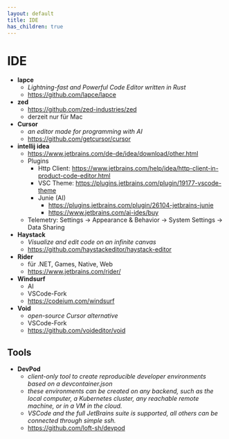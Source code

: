 ```yaml
---
layout: default
title: IDE
has_children: true
---
```


# IDE
- **lapce**
    - *Lightning-fast and Powerful Code Editor written in Rust*
    - <https://github.com/lapce/lapce>
- **zed**
    - <https://github.com/zed-industries/zed>
    - derzeit nur für Mac
- **Cursor**
    - *an editor made for programming with AI* 
    - <https://github.com/getcursor/cursor> 
- **intellij idea**
    - <https://www.jetbrains.com/de-de/idea/download/other.html>
    - Plugins
        - Http Client: <https://www.jetbrains.com/help/idea/http-client-in-product-code-editor.html>
        - VSC Theme: <https://plugins.jetbrains.com/plugin/19177-vscode-theme>
        - Junie (AI)
            - <https://plugins.jetbrains.com/plugin/26104-jetbrains-junie>
            - <https://www.jetbrains.com/ai-ides/buy>
    - Telemetry: Settings -> Appearance & Behavior -> System Settings -> Data Sharing
- **Haystack**
    - *Visualize and edit code on an infinite canvas*
    - <https://github.com/haystackeditor/haystack-editor>
- **Rider**
    - für .NET, Games, Native, Web 
    - <https://www.jetbrains.com/rider/>
- **Windsurf**
    - AI
    - VSCode-Fork 
    - <https://codeium.com/windsurf>
- **Void**
    - *open-source Cursor alternative*
    - VSCode-Fork 
    - <https://github.com/voideditor/void> 

## Tools
- **DevPod**
  - *client-only tool to create reproducible developer environments based on a devcontainer.json*
  - *these environments can be created on any backend, such as the local computer, a Kubernetes cluster, any reachable remote machine, or in a VM in the cloud.*
  - *VSCode and the full JetBrains suite is supported, all others can be connected through simple ssh.*
  - <https://github.com/loft-sh/devpod>

